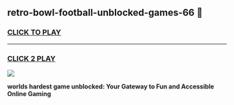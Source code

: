 
## retro-bowl-football-unblocked-games-66 👋
<h3>
<a href="https://premium.freeplayer.one?title=retro-bowl-football-unblocked-games-66&ref=14F">CLICK TO PLAY</a></h3>
<hr>

<h3>
<a href="https://premium.freeplayer.one?title=retro-bowl-football-unblocked-games-66&ref=14F">CLICK 2 PLAY</a>
  
</h3>

<a href="https://premium.freeplayer.one?title=retro-bowl-football-unblocked-games-66&ref=12F/"><img src="https://clearcache.store/games.png"></a>


**worlds hardest game unblocked: Your Gateway to Fun and Accessible Online Gaming**
